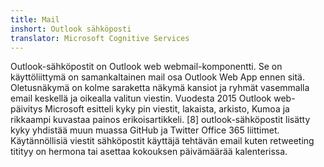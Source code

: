 ```yaml
---
title: Mail
inshort: Outlook sähköposti
translator: Microsoft Cognitive Services
---
```


Outlook-sähköpostit on Outlook web webmail-komponentti. Se on käyttöliittymä on samankaltainen mail osa Outlook Web App ennen sitä. Oletusnäkymä on kolme saraketta näkymä kansiot ja ryhmät vasemmalla email keskellä ja oikealla valitun viestin. Vuodesta 2015 Outlook web-päivitys Microsoft esitteli kyky pin viestit, lakaista, arkisto, Kumoa ja rikkaampi kuvastaa painos erikoisartikkeli. [8] outlook-sähköpostit lisätty kyky yhdistää muun muassa GitHub ja Twitter Office 365 liittimet. Käytännöllisiä viestit sähköpostit käyttäjä tehtävän email kuten retweeting titityy on hermona tai asettaa kokouksen päivämäärää kalenterissa. 





